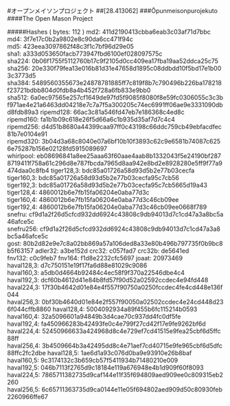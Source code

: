 #オープンメイソンプロジェクト
##[28.413062]
###Ōpunmeisonpurojekuto
####The Open Mason Project

#####Hashes ( bytes: 112 )
md2: 411d2190413cbba6eab3c03af71d7bbc
md4: 3f7e17c0b2a9802e8c90da6cc471f94c
md5: 423eea3097862f48c3f1c7bf96d29e05
sha1: a333d053650facb773947fbd6100ef028097575c
sha224: 0b06f1755f5112760b17c9f2105d0cc409ea17fba19aa52ddca25c75
sha256: 20e330f79fea13e016b81d31e47658d1895c08ddbdd10f5bd17e1b003c3773d5
sha384: 5489560355673e24878781885ff7c819f8b7c790496b226ba178218f23721bdbb804d0fdb8a4b452f728a6fb833e9bb0
sha512: 6a0ec97565e257cf1649de97fd5f9085f8080f8e59fc0306055c3c3bf971ae4e21a6463dd04218e7c7a7f5a300205c74ec6991ff06ae9e3331090dbd8fdb89a3
ripemd128: 66ac3c81a546fd47eb7e186368c4ed8c
ripemd160: fa1b1b09c618e26f5d66a6c1b935d35af7d7c4c4
ripemd256: d4d51b8680a44399caa97ff0c43198c66ddc759cb49ebfacdfec81b7e0104e91
ripemd320: 3b04d3a68c8040e07a6bf10b10f3893c62c9e6581b74087c6256e75287b156e02128fd5915089697
whirlpool: eb08696841a8ee25aaa63f60aae4aab8b1332043f5e24190bf2878719411f758a61c296d8e787fbcda7965d8aa942e8bd2e8928280e5ff9f77a9474daa0c8fb4
tiger128,3: bdc85a01726a58d93d5b2e77b03cecfa
tiger160,3: bdc85a01726a58d93d5b2e77b03cecfa95c7cb56
tiger192,3: bdc85a01726a58d93d5b2e77b03cecfa95c7cb5665d19a43
tiger128,4: 4860012b6e7fb15fa06204e0aba77d3c
tiger160,4: 4860012b6e7fb15fa06204e0aba77d3c46cb09ee
tiger192,4: 4860012b6e7fb15fa06204e0aba77d3c46cb09ee0668f789
snefru: cf9d1a2f26d5cfcd932dd6924c43808c9db94013d7c1cd47a3a8bc5a46afce5c
snefru256: cf9d1a2f26d5cfcd932dd6924c43808c9db94013d7c1cd47a3a8bc5a46afce5c
gost: 80b2d82e9e7c8a02bb869a57a106ded8a33e80b496b797735f0b9bc8b5f63157
adler32: a3be152d
crc32: c057fad7
crc32b: de5641ed
fnv132: c0c9feb7
fnv164: f1d8e2232cfc5697
joaat: 20973469
haval128,3: d7c750151e19f17fa6d88e81029c9086
haval160,3: a5db0d4664b92484c4ec58f9f370a22546dbe4c4
haval192,3: dcf60b4612d41e84b8fd57f90d52a02592ccdec4e94fd448
haval224,3: 17f30b4642d01e84e4f557f90750a0250fccdec4fe4cd448e136f044
haval256,3: 0bf30b4640d01e84e2f557f90050a02502ccdec4e24cd448d236f044cffb8860
haval128,4: 5004092934a89f455b6fc115214b0593
haval160,4: 32a5096601a94849b3d4cae70c937dd4fc0df5fe
haval192,4: fa450966283b42493fe0c4e799f27cd42f17e9fe9262bf6d
haval224,4: 52450966633a424968d8c4e729ef7cd41515e9fea25cbf6d5ffc88ff
haval256,4: 3b4509664b3a42495dd8c4e71aef7cd40715e9fe965cbf6d5dfc88ffc2fc2dbe
haval128,5: 1ae6d1a93c076d0ba9e93910e26b8baf
haval160,5: 9c3174132c3b659cb57f5411934b71480210e009
haval192,5: 046b7113f2765d9c18184e119a676948e4b1d909f60f8093
haval224,5: 7865711382735d9caf144e11f35f694809aed909ee0c809315eb2260
haval256,5: 6c65711363735d9ca0144e11e05f694802aed909d50c80930feb2260966ffe67
